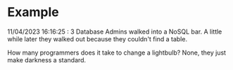 # Example

<!-- replace-with-date starts -->
11/04/2023 16:16:25 : 3 Database Admins walked into a NoSQL bar. A little while later they walked out because they couldn't find a table.
<!-- replace-with-date ends -->

<!-- replace-with-joke starts -->
How many programmers does it take to change a lightbulb? None, they just make darkness a standard.
<!-- replace-with-joke ends -->